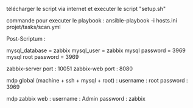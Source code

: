 télécharger le script via internet et executer le script "setup.sh"

commande pour executer le playbook :
ansible-playbook -i hosts.ini projet/tasks/scan.yml


Post-Scriptum :

mysql_database = zabbix
mysql_user = zabbix
mysql password = 3969
mysql root password = 3969

zabbix-server port : 10051
zabbix-web port : 8080

mdp global (machine + ssh + mysql + root) :
username : root
password : 3969

mdp zabbix web :
username : Admin
password : zabbix
